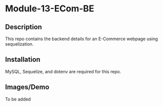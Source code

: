 # Module-13-ECom-BE

## Description
This repo contains the backend details for an E-Commerce webpage using sequelization.

## Installation
MySQL, Sequelize, and dotenv are required for this repo.

## Images/Demo
To be added

